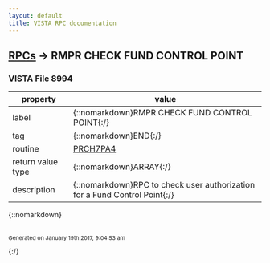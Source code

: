 ```yaml
---
layout: default
title: VISTA RPC documentation
---
```




## [RPCs](TableOfContent.md) &#8594; RMPR CHECK FUND CONTROL POINT 



### VISTA File 8994 


 property | value 
--- | --- 
 label | {::nomarkdown}RMPR CHECK FUND CONTROL POINT{:/}
 tag | {::nomarkdown}END{:/}
 routine | [PRCH7PA4](http://code.osehra.org/dox/Routine_PRCH7PA4_source.html)
 return value type | {::nomarkdown}ARRAY{:/}
 description | {::nomarkdown}RPC to check user authorization for a Fund Control Point{:/}

{::nomarkdown} <br/><br/><p style="font-size: 11px">Generated on January 19th 2017, 9:04:53 am</p>{:/}